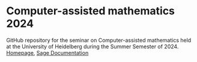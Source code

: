 # Computer-assisted mathematics 2024

GitHub repository for the seminar on Computer-assisted mathematics held at the University of Heidelberg during the Summer Semester of 2024. [Homepage](https://matematiflo.github.io/SoSe_2024/CompAssistedMath2024.html), [Sage Documentation](https://doc.sagemath.org/html/en/index.html)

